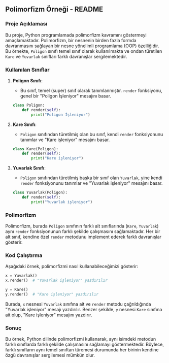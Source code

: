 ## Polimorfizm Örneği - README

### Proje Açıklaması

Bu proje, Python programlamada polimorfizm kavramını göstermeyi amaçlamaktadır. Polimorfizm, bir nesnenin birden fazla formda davranmasını sağlayan bir nesne yönelimli programlama (OOP) özelliğidir. Bu örnekte, `Poligon` sınıfı temel sınıf olarak kullanılmakta ve ondan türetilen `Kare` ve `Yuvarlak` sınıfları farklı davranışlar sergilemektedir. 

### Kullanılan Sınıflar

1. **Poligon Sınıfı**:  
   - Bu sınıf, temel (super) sınıf olarak tanımlanmıştır. `render` fonksiyonu, genel bir "Poligon İşleniyor" mesajını basar.
   
   ```python
   class Poligon:
       def render(self):
           print("Poligon İşleniyor")
   ```

2. **Kare Sınıfı**:  
   - `Poligon` sınıfından türetilmiş olan bu sınıf, kendi `render` fonksiyonunu tanımlar ve "Kare işleniyor" mesajını basar.
   
   ```python
   class Kare(Poligon):
       def render(self):
           print("Kare işleniyor")
   ```

3. **Yuvarlak Sınıfı**:  
   - `Poligon` sınıfından türetilmiş başka bir sınıf olan `Yuvarlak`, yine kendi `render` fonksiyonunu tanımlar ve "Yuvarlak işleniyor" mesajını basar.
   
   ```python
   class Yuvarlak(Poligon):
       def render(self):
           print("Yuvarlak işleniyor")
   ```

### Polimorfizm

Polimorfizm, burada `Poligon` sınıfının farklı alt sınıflarında (`Kare`, `Yuvarlak`) aynı `render` fonksiyonunun farklı şekilde çalışmasını sağlamaktadır. Her bir alt sınıf, kendine özel `render` metodunu implement ederek farklı davranışlar gösterir.

### Kod Çalıştırma

Aşağıdaki örnek, polimorfizmi nasıl kullanabileceğimizi gösterir:

```python
x = Yuvarlak()
x.render()  # "Yuvarlak işleniyor" yazdırılır

y = Kare()
y.render()  # "Kare işleniyor" yazdırılır
```

Burada, `x` nesnesi `Yuvarlak` sınıfına ait ve `render` metodu çağrıldığında "Yuvarlak işleniyor" mesajı yazdırılır. Benzer şekilde, `y` nesnesi `Kare` sınıfına ait olup, "Kare işleniyor" mesajını yazdırır.

### Sonuç

Bu örnek, Python dilinde polimorfizmi kullanarak, aynı isimdeki metodun farklı sınıflarda farklı şekilde çalışmasını sağlamayı göstermektedir. Böylece, farklı sınıfların aynı temel sınıftan türemesi durumunda her birinin kendine özgü davranışlar sergilemesi mümkün olur.
